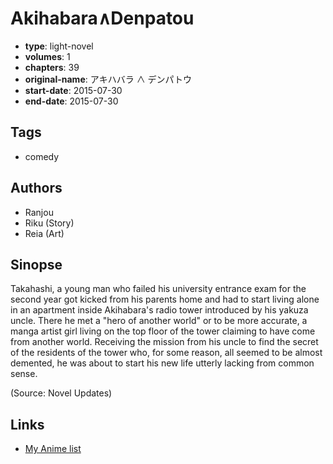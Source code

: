 # Akihabara∧Denpatou

-   **type**: light-novel
-   **volumes**: 1
-   **chapters**: 39
-   **original-name**: アキハバラ ∧ デンパトウ
-   **start-date**: 2015-07-30
-   **end-date**: 2015-07-30

## Tags

-   comedy

## Authors

-   Ranjou
-   Riku (Story)
-   Reia (Art)

## Sinopse

Takahashi, a young man who failed his university entrance exam for the second year got kicked from his parents home and had to start living alone in an apartment inside Akihabara's radio tower introduced by his yakuza uncle. There he met a "hero of another world" or to be more accurate, a manga artist girl living on the top floor of the tower claiming to have come from another world. Receiving the mission from his uncle to find the secret of the residents of the tower who, for some reason, all seemed to be almost demented, he was about to start his new life utterly lacking from common sense.

(Source: Novel Updates)

## Links

-   [My Anime list](https://myanimelist.net/manga/101880/Akihabara%E2%88%A7Denpatou)
